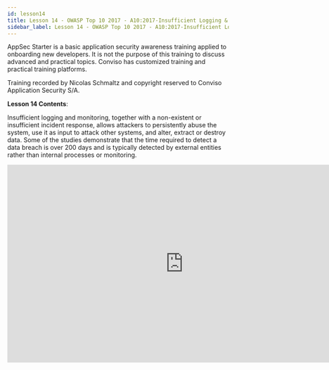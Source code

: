 ```yaml
---
id: lesson14
title: Lesson 14 - OWASP Top 10 2017 - A10:2017-Insufficient Logging & Monitoring
sidebar_label: Lesson 14 - OWASP Top 10 2017 - A10:2017-Insufficient Logging & Monitoring
---
```


AppSec Starter is a basic application security awareness training applied to onboarding new developers. It is not the purpose of this training to discuss advanced and practical topics. Conviso has customized training and practical training platforms.

Training recorded by Nicolas Schmaltz and copyright reserved to Conviso Application Security S/A.

**Lesson 14 Contents**:

Insufficient logging and monitoring, together with a non-existent or insufficient incident response, allows attackers to persistently abuse the system, use it as input to attack other systems, and alter, extract or destroy data. Some of the studies demonstrate that the time required to detect a data breach is over 200 days and is typically detected by external entities rather than internal processes or monitoring.

<div style={{textAlign: 'center'}}>

<iframe width="800" height="450" src="https://www.youtube.com/embed/GPUE-J3zOU8" title="YouTube video player" frameborder="0" allow="accelerometer; autoplay; clipboard-write; encrypted-media; gyroscope; picture-in-picture" allowfullscreen></iframe>

</div>